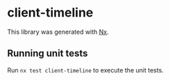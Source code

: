 # client-timeline

This library was generated with [Nx](https://nx.dev).

## Running unit tests

Run `nx test client-timeline` to execute the unit tests.
